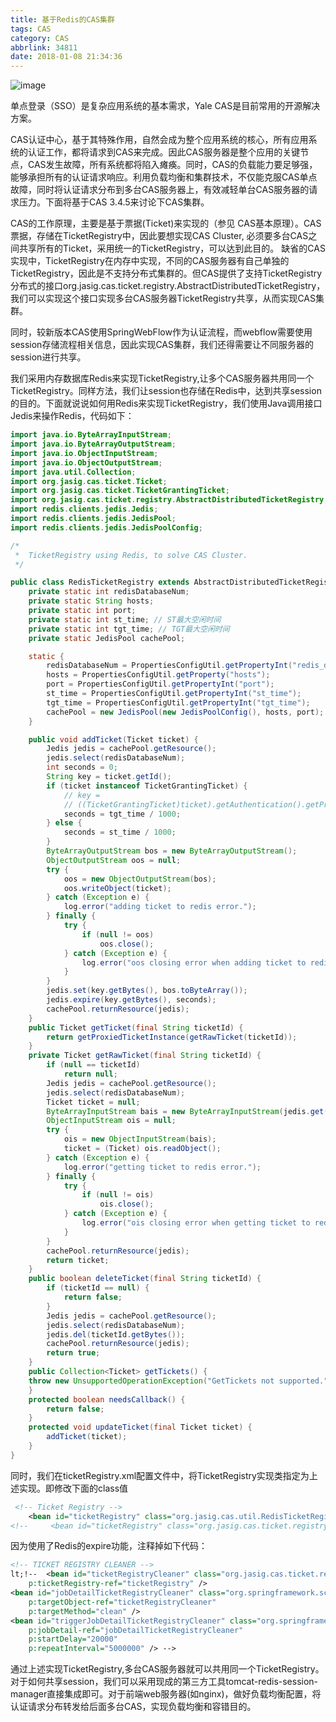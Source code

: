 ```yaml
---
title: 基于Redis的CAS集群
tags: CAS
category: CAS
abbrlink: 34811
date: 2018-01-08 21:34:36
---
```

![image](http://ovi3ob9p4.bkt.clouddn.com/TIETU/CT0081.jpg)

单点登录（SSO）是复杂应用系统的基本需求，Yale CAS是目前常用的开源解决方案。
<!--more-->
CAS认证中心，基于其特殊作用，自然会成为整个应用系统的核心，所有应用系统的认证工作，都将请求到CAS来完成。因此CAS服务器是整个应用的关键节点，CAS发生故障，所有系统都将陷入瘫痪。同时，CAS的负载能力要足够强，能够承担所有的认证请求响应。利用负载均衡和集群技术，不仅能克服CAS单点故障，同时将认证请求分布到多台CAS服务器上，有效减轻单台CAS服务器的请求压力。下面将基于CAS 3.4.5来讨论下CAS集群。

CAS的工作原理，主要是基于票据(Ticket)来实现的（参见 CAS基本原理）。CAS票据，存储在TicketRegistry中，因此要想实现CAS Cluster, 必须要多台CAS之间共享所有的Ticket，采用统一的TicketRegistry，可以达到此目的。  缺省的CAS实现中，TicketRegistry在内存中实现，不同的CAS服务器有自己单独的TicketRegistry，因此是不支持分布式集群的。但CAS提供了支持TicketRegistry分布式的接口org.jasig.cas.ticket.registry.AbstractDistributedTicketRegistry，我们可以实现这个接口实现多台CAS服务器TicketRegistry共享，从而实现CAS集群。

同时，较新版本CAS使用SpringWebFlow作为认证流程，而webflow需要使用session存储流程相关信息，因此实现CAS集群，我们还得需要让不同服务器的session进行共享。

我们采用内存数据库Redis来实现TicketRegistry,让多个CAS服务器共用同一个TicketRegistry。同样方法，我们让session也存储在Redis中，达到共享session的目的。下面就说说如何用Redis来实现TicketRegistry，我们使用Java调用接口Jedis来操作Redis，代码如下：

 
```java
import java.io.ByteArrayInputStream;
import java.io.ByteArrayOutputStream;
import java.io.ObjectInputStream;
import java.io.ObjectOutputStream;
import java.util.Collection;
import org.jasig.cas.ticket.Ticket;
import org.jasig.cas.ticket.TicketGrantingTicket;
import org.jasig.cas.ticket.registry.AbstractDistributedTicketRegistry;
import redis.clients.jedis.Jedis;
import redis.clients.jedis.JedisPool;
import redis.clients.jedis.JedisPoolConfig;

/*  
 *  TicketRegistry using Redis, to solve CAS Cluster.   
 */

public class RedisTicketRegistry extends AbstractDistributedTicketRegistry {
	private static int redisDatabaseNum;
	private static String hosts;
	private static int port;
	private static int st_time; // ST最大空闲时间
	private static int tgt_time; // TGT最大空闲时间
	private static JedisPool cachePool;

	static {
		redisDatabaseNum = PropertiesConfigUtil.getPropertyInt("redis_database_num");
		hosts = PropertiesConfigUtil.getProperty("hosts");
		port = PropertiesConfigUtil.getPropertyInt("port");
		st_time = PropertiesConfigUtil.getPropertyInt("st_time");
		tgt_time = PropertiesConfigUtil.getPropertyInt("tgt_time");
		cachePool = new JedisPool(new JedisPoolConfig(), hosts, port);
	}

	public void addTicket(Ticket ticket) {
		Jedis jedis = cachePool.getResource();
		jedis.select(redisDatabaseNum);
		int seconds = 0;
		String key = ticket.getId();
		if (ticket instanceof TicketGrantingTicket) {
			// key =
			// ((TicketGrantingTicket)ticket).getAuthentication().getPrincipal().getId();
			seconds = tgt_time / 1000;
		} else {
			seconds = st_time / 1000;
		}
		ByteArrayOutputStream bos = new ByteArrayOutputStream();
		ObjectOutputStream oos = null;
		try {
			oos = new ObjectOutputStream(bos);
			oos.writeObject(ticket);
		} catch (Exception e) {
			log.error("adding ticket to redis error.");
		} finally {
			try {
				if (null != oos)
					oos.close();
			} catch (Exception e) {
				log.error("oos closing error when adding ticket to redis.");
			}
		}
		jedis.set(key.getBytes(), bos.toByteArray());
		jedis.expire(key.getBytes(), seconds);
		cachePool.returnResource(jedis);
	}
	public Ticket getTicket(final String ticketId) {
		return getProxiedTicketInstance(getRawTicket(ticketId));
	}
	private Ticket getRawTicket(final String ticketId) {
		if (null == ticketId)
			return null;
		Jedis jedis = cachePool.getResource();
		jedis.select(redisDatabaseNum);
		Ticket ticket = null;
		ByteArrayInputStream bais = new ByteArrayInputStream(jedis.get(ticketId.getBytes()));
		ObjectInputStream ois = null;
		try {
			ois = new ObjectInputStream(bais);
			ticket = (Ticket) ois.readObject();
		} catch (Exception e) {
			log.error("getting ticket to redis error.");
		} finally {
			try {
				if (null != ois)
					ois.close();
			} catch (Exception e) {
				log.error("ois closing error when getting ticket to redis.");
			}
		}
		cachePool.returnResource(jedis);
		return ticket;
	}
	public boolean deleteTicket(final String ticketId) {
		if (ticketId == null) {
			return false;
		}
		Jedis jedis = cachePool.getResource();
		jedis.select(redisDatabaseNum);
		jedis.del(ticketId.getBytes());
		cachePool.returnResource(jedis);
		return true;
	}
	public Collection<Ticket> getTickets() {
	throw new UnsupportedOperationException("GetTickets not supported.");
	}
	protected boolean needsCallback() {
		return false;
	}
	protected void updateTicket(final Ticket ticket) {
		addTicket(ticket);
	}
}

```
同时，我们在ticketRegistry.xml配置文件中，将TicketRegistry实现类指定为上述实现。即修改下面的class值


```xml
 <!-- Ticket Registry -->  
    <bean id="ticketRegistry" class="org.jasig.cas.util.RedisTicketRegistry" />  
<!--     <bean id="ticketRegistry" class="org.jasig.cas.ticket.registry.DefaultTicketRegistry" />  -->   
```
因为使用了Redis的expire功能，注释掉如下代码：


```xml
<!-- TICKET REGISTRY CLEANER -->  
lt;!--  <bean id="ticketRegistryCleaner" class="org.jasig.cas.ticket.registry.support.DefaultTicketRegistryCleaner"  
    p:ticketRegistry-ref="ticketRegistry" />  
<bean id="jobDetailTicketRegistryCleaner" class="org.springframework.scheduling.quartz.MethodInvokingJobDetailFactoryBean"  
    p:targetObject-ref="ticketRegistryCleaner"  
    p:targetMethod="clean" />  
<bean id="triggerJobDetailTicketRegistryCleaner" class="org.springframework.scheduling.quartz.SimpleTriggerBean"  
    p:jobDetail-ref="jobDetailTicketRegistryCleaner"  
    p:startDelay="20000"  
    p:repeatInterval="5000000" /> -->  

```
通过上述实现TicketRegistry,多台CAS服务器就可以共用同一个TicketRegistry。对于如何共享session，我们可以采用现成的第三方工具tomcat-redis-session-manager直接集成即可。对于前端web服务器(如nginx)，做好负载均衡配置，将认证请求分布转发给后面多台CAS，实现负载均衡和容错目的。
